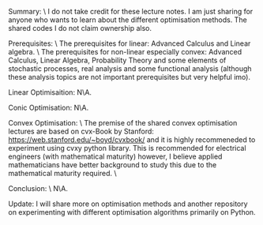 Summary: \\
I do not take credit for these lecture notes. I am just sharing for anyone who wants to learn about the different optimisation methods. The shared codes I do not claim ownership also.

Prerequisites: \\
The prerequisites for linear: Advanced Calculus and Linear algebra. \\
The prerequisites for non-linear especially convex: Advanced Calculus, Linear Algebra, Probability Theory and some elements of stochastic processes, real analysis and some functional analysis (although these analysis topics are not important prerequisites but very helpful imo).

Linear Optimisaition:
N\A.

Conic Optimisation:
N\A.

Convex Optimisation: \\
The premise of the shared convex optimisation lectures are based on cvx-Book by Stanford: https://web.stanford.edu/~boyd/cvxbook/ and it is highly recommeneded to experiment using cvxy python library.
This is recommended for electrical engineers (with mathematical maturity) however, I believe applied mathematicians have better background to study this due to the mathematical maturity required. \\

Conclusion: \\ 
N\A.

Update:
I will share more on optimisation methods and another repository on experimenting with different optimisation algorithms primarily on Python.

